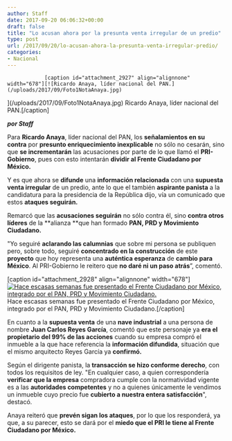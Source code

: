 ```yaml
---
author: Staff
date: 2017-09-20 06:06:32+00:00
draft: false
title: "Lo acusan ahora por la presunta venta irregular de un predio"
type: post
url: /2017/09/20/lo-acusan-ahora-la-presunta-venta-irregular-predio/
categories:
- Nacional
---
```



				[caption id="attachment_2927" align="alignnone" width="678"][![Ricardo Anaya, líder nacional del PAN.](/uploads/2017/09/Foto1NotaAnaya.jpg)
](/uploads/2017/09/Foto1NotaAnaya.jpg) Ricardo Anaya, líder nacional del PAN.[/caption]

_**por Staff**_

Para **Ricardo Anaya**, líder nacional del PAN, los **señalamientos en su contra** por **presunto enriquecimiento inexplicable** no sólo no cesarán, sino que **se incrementarán** las acusaciones por parte de lo que llamó el **PRI-Gobierno**, pues con esto intentarán **dividir al Frente Ciudadano por México.**

Y es que ahora se **difunde** una **información relacionada** con una **supuesta venta irregular** de un predio, ante lo que el también **aspirante panista** a la candidatura para la presidencia de la República dijo, vía un comunicado que estos **ataques seguirán.**

Remarcó que las **acusaciones seguirán** no sólo contra él, sino **contra otros líderes** de la **alianza **que han formado **PAN, PRD y Movimiento Ciudadano.**

"Yo seguiré **aclarando las calumnias** que sobre mi persona se publiquen pero, sobre todo, seguiré **concentrado en la construcción** de este **proyecto** que hoy representa una **auténtica esperanza** de **cambio para México**. Al PRI-Gobierno le reitero que **no daré ni un paso atrás**”, comentó.

[caption id="attachment_2928" align="alignnone" width="678"][![Hace escasas semanas fue presentado el Frente Ciudadano por México, integrado por el PAN, PRD y Movimiento Ciudadano.](/uploads/2017/09/Foto2NotaAnaya.jpg)
](/uploads/2017/09/Foto2NotaAnaya.jpg) Hace escasas semanas fue presentado el Frente Ciudadano por México, integrado por el PAN, PRD y Movimiento Ciudadano.[/caption]

En cuanto a la **supuesta venta** de una **nave industrial** a una persona de nombre **Juan Carlos Reyes García**, comentó que este personaje ya **era el propietario del 99% de las acciones** cuando su empresa compró el inmueble a la que hace referencia la **información difundida**, situación que el mismo arquitecto Reyes García ya **confirmó.**

Según el dirigente panista, la **transacción se hizo conforme derecho**, con todos los requisitos de ley. "En cualquier caso, a quien correspondería **verificar que la empresa** compradora cumple con la normatividad vigente es a las **autoridades competentes** y no a quienes únicamente le vendimos un inmueble cuyo precio fue **cubierto a nuestra entera satisfacción**", destacó.

Anaya reiteró que **prevén sigan los ataques**, por lo que los responderá, ya que, a su parecer, esto se dará por el **miedo que el PRI le tiene al Frente Ciudadano por México.**		
